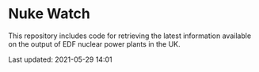 # Nuke Watch

This repository includes code for retrieving the latest information available on the output of EDF nuclear power plants in the UK.

Last updated: 2021-05-29 14:01